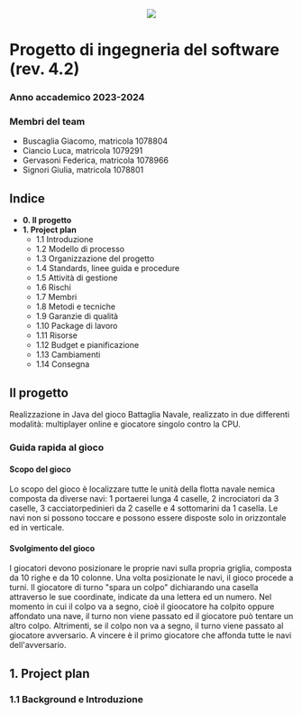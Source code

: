 <p align="center">
  <img style="max-width: 800px;" src="resources/unibg.png">
</p>

# Progetto di ingegneria del software (rev. 4.2)
### Anno accademico 2023-2024

### Membri del team
- Buscaglia Giacomo, matricola 1078804
- Ciancio Luca, matricola 1079291
- Gervasoni Federica, matricola 1078966
- Signori Giulia, matricola 1078801

## Indice
- __0. Il progetto__
- __1. Project plan__
  - 1.1 Introduzione
  - 1.2 Modello di processo
  - 1.3 Organizzazione del progetto
  - 1.4 Standards, linee guida e procedure
  - 1.5 Attività di gestione
  - 1.6 Rischi
  - 1.7 Membri
  - 1.8 Metodi e tecniche
  - 1.9 Garanzie di qualità
  - 1.10 Package di lavoro
  - 1.11 Risorse
  - 1.12 Budget e pianificazione
  - 1.13 Cambiamenti
  - 1.14 Consegna


## Il progetto
Realizzazione in Java del gioco Battaglia Navale, realizzato in due differenti modalità: multiplayer online e giocatore singolo contro la CPU. 

### Guida rapida al gioco
#### Scopo del gioco
Lo scopo del gioco è localizzare tutte le unità della flotta navale nemica composta da diverse navi: 1 portaerei lunga 4 caselle, 2 incrociatori da 3 caselle, 3 cacciatorpedinieri da 2 caselle e 4 sottomarini da 1 casella.
Le navi non si possono toccare e possono essere disposte solo in orizzontale ed in verticale. 

#### Svolgimento del gioco
I giocatori devono posizionare le proprie navi sulla propria griglia, composta da 10 righe e da 10 colonne. Una volta posizionate le navi, il gioco procede a turni. Il giocatore di turno "spara un colpo" dichiarando una casella attraverso le sue coordinate, indicate da una lettera ed un numero.
Nel momento in cui il colpo va a segno, cioè il gioocatore ha colpito oppure affondato una nave, il turno non viene passato ed il giocatore può tentare un altro colpo. Altrimenti, se il colpo non va a segno, il turno viene passato al giocatore avversario. 
A vincere è il primo giocatore che affonda tutte le navi dell'avversario.

## 1. Project plan
### 1.1 Background e Introduzione


